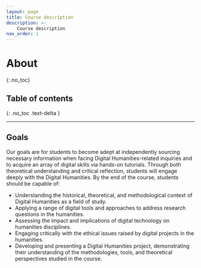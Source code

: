 ```yaml
---
layout: page
title: Course description
description: >-
    Course description
nav_order: 1
---
```


# About
{:.no_toc}

## Table of contents
{: .no_toc .text-delta }

<!--
1. TOC
#{:toc}
--> 

---

## Goals

Our goals are for students to become adept at independently sourcing necessary information
when facing Digital Humanities-related inquiries and to acquire an array of digital skills via hands-on tutorials. Through both theoretical understanding and critical reflection, students will engage deeply with the Digital Humanities. By the end of the course, students should be capable of:

- Understanding the historical, theoretical, and methodological context of Digital Humanities as a field of study.
- Applying a range of digital tools and approaches to address research questions in the humanities.
- Assessing the impact and implications of digital technology on humanities disciplines.
- Engaging critically with the ethical issues raised by digital projects in the humanities.
- Developing and presenting a Digital Humanities project, demonstrating their understanding of the methodologies, tools, and theoretical perspectives studied in the course.